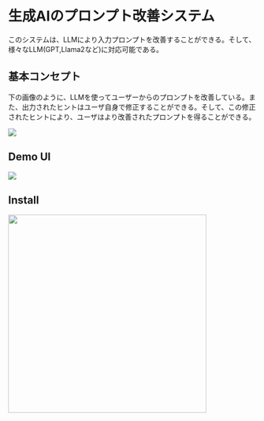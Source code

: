 # 生成AIのプロンプト改善システム

このシステムは、LLMにより入力プロンプトを改善することができる。そして、様々なLLM(GPT,Llama2など)に対応可能である。

## 基本コンセプト

下の画像のように、LLMを使ってユーザーからのプロンプトを改善している。また、出力されたヒントはユーザ自身で修正することができる。そして、この修正されたヒントにより、ユーザはより改善されたプロンプトを得ることができる。

![](/Users/soyo/Desktop/博士申请2024/ポーランドチーム/pic1jp.png)

## Demo UI

![](/Users/soyo/Desktop/博士申请2024/ポーランドチーム/DemoUI.png)

## Install

<img title="" src="file:///Users/soyo/Desktop/博士申请2024/ポーランドチーム/install.png" alt="" width="402" data-align="center">
